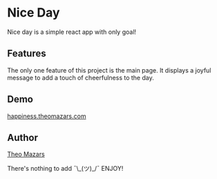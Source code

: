 # Nice Day

Nice day is a simple react app with only goal!

## Features

The only one feature of this project is the main page. It displays a joyful message to add a touch of cheerfulness to the day.

## Demo

[happiness.theomazars.com](https://happiness.theomazars.com)

## Author

[Theo Mazars](https://theomazars.com)

There's nothing to add ¯\\\_(ツ)_/¯ ENJOY!